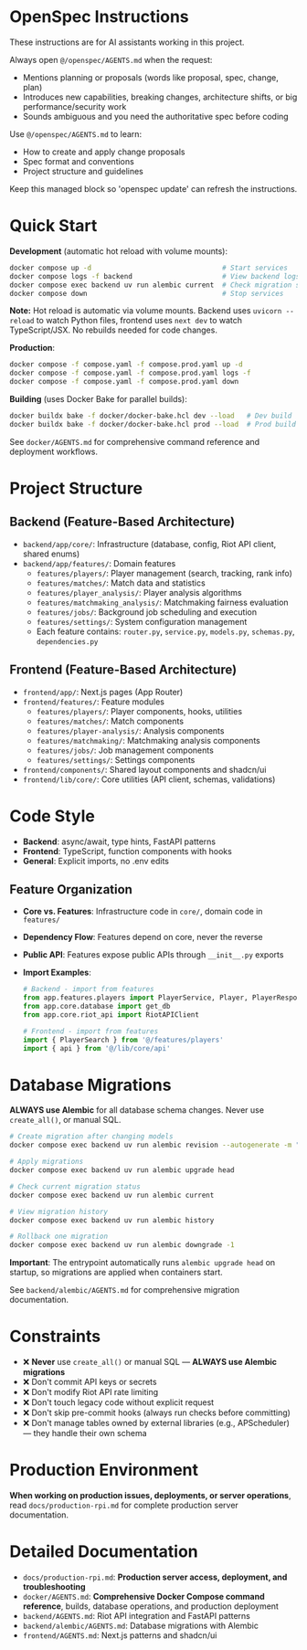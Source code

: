 <!-- OPENSPEC:START -->

# OpenSpec Instructions

These instructions are for AI assistants working in this project.

Always open `@/openspec/AGENTS.md` when the request:

- Mentions planning or proposals (words like proposal, spec, change, plan)
- Introduces new capabilities, breaking changes, architecture shifts, or big performance/security work
- Sounds ambiguous and you need the authoritative spec before coding

Use `@/openspec/AGENTS.md` to learn:

- How to create and apply change proposals
- Spec format and conventions
- Project structure and guidelines

Keep this managed block so 'openspec update' can refresh the instructions.

<!-- OPENSPEC:END -->

# Quick Start

**Development** (automatic hot reload with volume mounts):

```bash
docker compose up -d                                # Start services
docker compose logs -f backend                      # View backend logs
docker compose exec backend uv run alembic current  # Check migration status
docker compose down                                 # Stop services
```

**Note:** Hot reload is automatic via volume mounts. Backend uses `uvicorn --reload` to watch Python files, frontend uses `next dev` to watch TypeScript/JSX. No rebuilds needed for code changes.

**Production**:

```bash
docker compose -f compose.yaml -f compose.prod.yaml up -d
docker compose -f compose.yaml -f compose.prod.yaml logs -f
docker compose -f compose.yaml -f compose.prod.yaml down
```

**Building** (uses Docker Bake for parallel builds):

```bash
docker buildx bake -f docker/docker-bake.hcl dev --load   # Dev build
docker buildx bake -f docker/docker-bake.hcl prod --load  # Prod build
```

See `docker/AGENTS.md` for comprehensive command reference and deployment workflows.

# Project Structure

## Backend (Feature-Based Architecture)

- `backend/app/core/`: Infrastructure (database, config, Riot API client, shared enums)
- `backend/app/features/`: Domain features
  - `features/players/`: Player management (search, tracking, rank info)
  - `features/matches/`: Match data and statistics
  - `features/player_analysis/`: Player analysis algorithms
  - `features/matchmaking_analysis/`: Matchmaking fairness evaluation
  - `features/jobs/`: Background job scheduling and execution
  - `features/settings/`: System configuration management
  - Each feature contains: `router.py`, `service.py`, `models.py`, `schemas.py`, `dependencies.py`

## Frontend (Feature-Based Architecture)

- `frontend/app/`: Next.js pages (App Router)
- `frontend/features/`: Feature modules
  - `features/players/`: Player components, hooks, utilities
  - `features/matches/`: Match components
  - `features/player-analysis/`: Analysis components
  - `features/matchmaking/`: Matchmaking analysis components
  - `features/jobs/`: Job management components
  - `features/settings/`: Settings components
- `frontend/components/`: Shared layout components and shadcn/ui
- `frontend/lib/core/`: Core utilities (API client, schemas, validations)

# Code Style

- **Backend**: async/await, type hints, FastAPI patterns
- **Frontend**: TypeScript, function components with hooks
- **General**: Explicit imports, no .env edits

## Feature Organization

- **Core vs. Features**: Infrastructure code in `core/`, domain code in `features/`
- **Dependency Flow**: Features depend on core, never the reverse
- **Public API**: Features expose public APIs through `__init__.py` exports
- **Import Examples**:

  ```python
  # Backend - import from features
  from app.features.players import PlayerService, Player, PlayerResponse
  from app.core.database import get_db
  from app.core.riot_api import RiotAPIClient

  # Frontend - import from features
  import { PlayerSearch } from '@/features/players'
  import { api } from '@/lib/core/api'
  ```

# Database Migrations

**ALWAYS use Alembic** for all database schema changes. Never use `create_all()`, or manual SQL.

```bash
# Create migration after changing models
docker compose exec backend uv run alembic revision --autogenerate -m "description"

# Apply migrations
docker compose exec backend uv run alembic upgrade head

# Check current migration status
docker compose exec backend uv run alembic current

# View migration history
docker compose exec backend uv run alembic history

# Rollback one migration
docker compose exec backend uv run alembic downgrade -1
```

**Important**: The entrypoint automatically runs `alembic upgrade head` on startup, so migrations are applied when containers start.

See `backend/alembic/AGENTS.md` for comprehensive migration documentation.

# Constraints

- ❌ **Never** use `create_all()` or manual SQL — **ALWAYS use Alembic migrations**
- ❌ Don't commit API keys or secrets
- ❌ Don't modify Riot API rate limiting
- ❌ Don't touch legacy code without explicit request
- ❌ Don't skip pre-commit hooks (always run checks before committing)
- ❌ Don't manage tables owned by external libraries (e.g., APScheduler) — they handle their own schema

# Production Environment

**When working on production issues, deployments, or server operations**, read `docs/production-rpi.md` for complete production server documentation.

# Detailed Documentation

- `docs/production-rpi.md`: **Production server access, deployment, and troubleshooting**
- `docker/AGENTS.md`: **Comprehensive Docker Compose command reference**, builds, database operations, and production deployment
- `backend/AGENTS.md`: Riot API integration and FastAPI patterns
- `backend/alembic/AGENTS.md`: Database migrations with Alembic
- `frontend/AGENTS.md`: Next.js patterns and shadcn/ui
